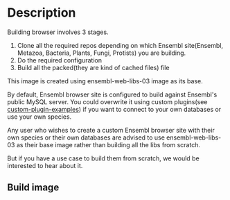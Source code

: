 # Description

Building browser involves 3 stages. 
1) Clone all the required repos depending on which Ensembl site(Ensembl, Metazoa, Bacteria, Plants, Fungi, Protists) you are building.
2) Do the required configuration
3) Build all the packed(they are kind of cached files) file

This image is created using ensembl-web-libs-03 image as its base.

By default, Ensembl browser site is configured to build against Ensembl's public MySQL server. You could overwrite it using custom plugins(see [custom-plugin-examples](https://github.com/Ensembl/ensembl-web-docker/tree/master/ensembl-browser/custom-plugin-examples)) if you want to connect to your own databases or use your own species.

Any user who wishes to create a custom Ensembl browser site with their own species or their own databases are advised to use ensembl-web-libs-03 as their base image rather than building all the libs from scratch.

But if you have a use case to build them from scratch, we would be interested to hear about it. 


## Build image
